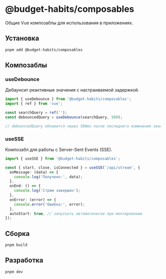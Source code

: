 # @budget-habits/composables

Общие Vue композаблы для использования в приложениях.

## Установка

```bash
pnpm add @budget-habits/composables
```

## Композаблы

### useDebounce

Дебаунсит реактивные значения с настраиваемой задержкой.

```typescript
import { useDebounce } from '@budget-habits/composables';
import { ref } from 'vue';

const searchQuery = ref('');
const debouncedQuery = useDebounce(searchQuery, 500);

// debouncedQuery обновится через 500ms после последнего изменения searchQuery
```

### useSSE

Композабл для работы с Server-Sent Events (SSE).

```typescript
import { useSSE } from '@budget-habits/composables';

const { start, close, isConnected } = useSSE('/api/stream', {
  onMessage: (data) => {
    console.log('Получено:', data);
  },
  onEnd: () => {
    console.log('Стрим завершен');
  },
  onError: (error) => {
    console.error('Ошибка:', error);
  },
  autoStart: true, // запускать автоматически при монтировании
});
```

## Сборка

```bash
pnpm build
```

## Разработка

```bash
pnpm dev
```
